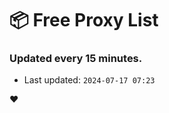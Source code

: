 # :package: Free Proxy List
### Updated every 15 minutes.

- Last updated: `2024-07-17 07:23`

:heart:
